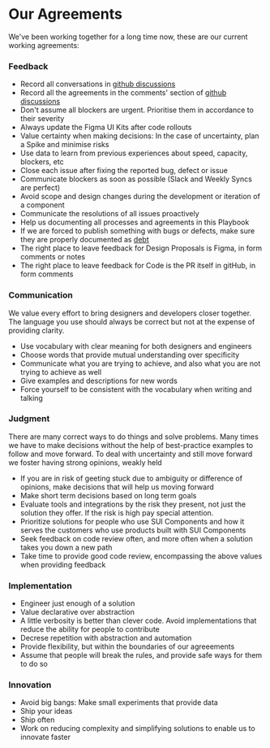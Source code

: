 # Our Agreements

We've been working together for a long time now, these are our current working agreements:

### Feedback

- Record all conversations in [github discussions](https://github.com/SUI-Components/sui-components/discussions)
- Record all the agreements in the comments' section of [github discussions](https://github.com/SUI-Components/sui-components/discussions)
- Don't assume all blockers are urgent. Prioritise them in accordance to their severity
- Always update the Figma UI Kits after code rollouts
- Value certainty when making decisions: In the case of uncertainty, plan a Spike and minimise risks
- Use data to learn from previous experiences about speed, capacity, blockers, etc
- Close each issue after fixing the reported bug, defect or issue
- Communicate blockers as soon as possible (Slack and Weekly Syncs are perfect)
- Avoid scope and design changes during the development or iteration of a component
- Communicate the resolutions of all issues proactively
- Help us documenting all processes and agreements in this Playbook
- If we are forced to publish something with bugs or defects, make sure they are properly documented as [debt](UX-and-Technical-Debt.md)
- The right place to leave feedback for Design Proposals is Figma, in form comments or notes
- The right place to leave feedback for Code is the PR itself in gitHub, in form comments

### Communication

We value every effort to bring designers and developers closer together. The language you use should always be correct but not at the expense of providing clarity.

- Use vocabulary with clear meaning for both designers and engineers
- Choose words that provide mutual understanding over specificity
- Communicate what you are trying to achieve, and also what you are not trying to achieve as well
- Give examples and descriptions for new words
- Force yourself to be consistent with the vocabulary when writing and talking

### Judgment

There are many correct ways to do things and solve problems. Many times we have to make decisions without the help of best-practice examples to follow and move forward.
To deal with uncertainty and still move forward we foster having strong opinions, weakly held

- If you are in risk of geeting stuck due to ambiguity or difference of opinions, make decisions that will help us moving forward
- Make short term decisions based on long term goals
- Evaluate tools and integrations by the risk they present, not just the solution they offer. If the risk is high pay special attention.
- Prioritize solutions for people who use SUI Components and how it serves the customers who use products built with SUI Components
- Seek feedback on code review often, and more often when a solution takes you down a new path
- Take time to provide good code review, encompassing the above values when providing feedback

### Implementation

- Engineer just enough of a solution
- Value declarative over abstraction
- A little verbosity is better than clever code. Avoid implementations that reduce the ability for people to contribute
- Decrese repetition with abstraction and automation
- Provide flexibility, but within the boundaries of our agreeements
- Assume that people will break the rules, and provide safe ways for them to do so

### Innovation

- Avoid big bangs: Make small experiments that provide data
- Ship your ideas
- Ship often
- Work on reducing complexity and simplifying solutions to enable us to innovate faster
